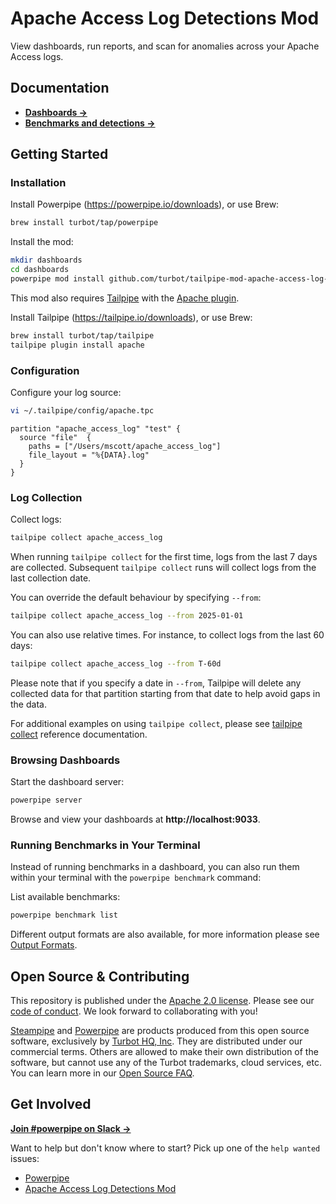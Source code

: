 # Apache Access Log Detections Mod

View dashboards, run reports, and scan for anomalies across your Apache Access logs.

## Documentation

- **[Dashboards →](https://hub.powerpipe.io/mods/turbot/tailpipe-mod-apache-access-log-detections/dashboards)**
- **[Benchmarks and detections →](https://hub.powerpipe.io/mods/turbot/tailpipe-mod-apache-access-log-detections/benchmarks)**

## Getting Started

### Installation

Install Powerpipe (https://powerpipe.io/downloads), or use Brew:

```sh
brew install turbot/tap/powerpipe
```

Install the mod:

```sh
mkdir dashboards
cd dashboards
powerpipe mod install github.com/turbot/tailpipe-mod-apache-access-log-detections
```

This mod also requires [Tailpipe](https://tailpipe.io) with the [Apache plugin](https://hub.tailpipe.io/plugins/turbot/apache).

Install Tailpipe (https://tailpipe.io/downloads), or use Brew:

```sh
brew install turbot/tap/tailpipe
tailpipe plugin install apache
```

### Configuration

Configure your log source:

```sh
vi ~/.tailpipe/config/apache.tpc
```

```hcl
partition "apache_access_log" "test" {
  source "file"  {
    paths = ["/Users/mscott/apache_access_log"]
    file_layout = "%{DATA}.log"
  }
}
```

### Log Collection

Collect logs:

```sh
tailpipe collect apache_access_log
```

When running `tailpipe collect` for the first time, logs from the last 7 days are collected. Subsequent `tailpipe collect` runs will collect logs from the last collection date.

You can override the default behaviour by specifying `--from`:

```sh
tailpipe collect apache_access_log --from 2025-01-01
```

You can also use relative times. For instance, to collect logs from the last 60 days:

```sh
tailpipe collect apache_access_log --from T-60d
```

Please note that if you specify a date in `--from`, Tailpipe will delete any collected data for that partition starting from that date to help avoid gaps in the data.

For additional examples on using `tailpipe collect`, please see [tailpipe collect](https://tailpipe.io/docs/reference/cli/collect) reference documentation.

### Browsing Dashboards

Start the dashboard server:

```sh
powerpipe server
```

Browse and view your dashboards at **http://localhost:9033**.

### Running Benchmarks in Your Terminal

Instead of running benchmarks in a dashboard, you can also run them within your
terminal with the `powerpipe benchmark` command:

List available benchmarks:

```sh
powerpipe benchmark list
```

<!-- TODO: add a benchmark name and uncomment
Run a benchmark:

```sh
powerpipe benchmark run apache_access_log_detections.benchmark.
```
-->

Different output formats are also available, for more information please see
[Output Formats](https://powerpipe.io/docs/reference/cli/benchmark#output-formats).

## Open Source & Contributing

This repository is published under the [Apache 2.0 license](https://www.apache.org/licenses/LICENSE-2.0). Please see our [code of conduct](https://github.com/turbot/.github/blob/main/CODE_OF_CONDUCT.md). We look forward to collaborating with you!

[Steampipe](https://steampipe.io) and [Powerpipe](https://powerpipe.io) are products produced from this open source software, exclusively by [Turbot HQ, Inc](https://turbot.com). They are distributed under our commercial terms. Others are allowed to make their own distribution of the software, but cannot use any of the Turbot trademarks, cloud services, etc. You can learn more in our [Open Source FAQ](https://turbot.com/open-source).

## Get Involved

**[Join #powerpipe on Slack →](https://turbot.com/community/join)**

Want to help but don't know where to start? Pick up one of the `help wanted` issues:

- [Powerpipe](https://github.com/turbot/powerpipe/labels/help%20wanted)
- [Apache Access Log Detections Mod](https://github.com/turbot/tailpipe-mod-apache-access-log-detections/labels/help%20wanted)